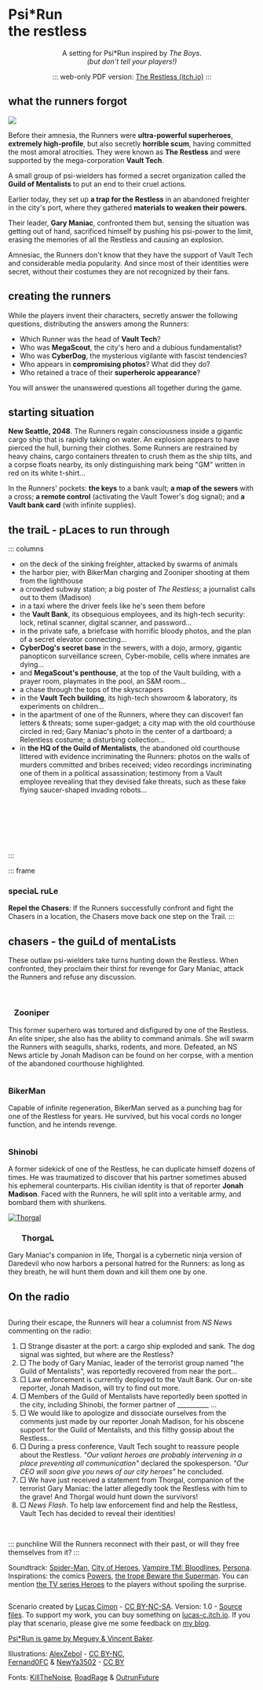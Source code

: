# <span class="psirun">Psi<span class="asterisk">*</span>Run</span><br> the restless
<center>

A setting for Psi*Run inspired by _The Boys_.
<br>
_(but don't tell your players!)_

::: web-only
PDF version: [The Restless (itch.io)](https://lucas-c.itch.io/psirun-the-restless)
:::

</center>

## what the runners forgot
<img class="logo float-right" src="VaultTech.jpg">

Before their amnesia, the Runners were **ultra-powerful superheroes**, **extremely high-profile**,
but also secretly **horrible scum**, having committed the most amoral atrocities.
They were known as **The Restless** and were supported by the mega-corporation **Vault Tech**.

A small group of psi-wielders has formed a secret organization called the **Guild of Mentalists** to put an end to their cruel actions.

Earlier today, they set up **a trap for the Restless**
in an abandoned freighter in the city's port,
where they gathered **materials to weaken their powers**.

Their leader, **Gary Maniac**, confronted them but,
sensing the situation was getting out of hand,
sacrificed himself by pushing his psi-power to the limit,
erasing the memories of all the Restless and causing an explosion.

Amnesiac, the Runners don't know that they have the support of Vault Tech
and considerable media popularity.
And since most of their identities were secret,
without their costumes they are not recognized by their fans.

## creating the runners
While the players invent their characters,
secretly answer the following questions,
distributing the answers among the Runners:

* Which Runner was the head of **Vault Tech**?
* Who was **MegaScout**, the city's hero and a dubious fundamentalist?
* Who was **CyberDog**, the mysterious vigilante with fascist tendencies?
* Who appears in **compromising photos**? What did they do?
* Who retained a trace of their **superheroic appearance**?

You will answer the unanswered questions all together during the game.

## starting situation
**New Seattle, 2048**. The Runners regain consciousness inside a gigantic cargo ship that is rapidly taking on water. An explosion appears to have pierced the hull, burning their clothes. Some Runners are restrained by heavy chains, cargo containers threaten to crush them as the ship tilts, and a corpse floats nearby, its only distinguishing mark being "<span class="red">GM</span>" written in red on its white t-shirt...

In the Runners' pockets: **the keys** to a bank vault; **a map of the sewers** with a cross; **a remote control** (activating the Vault Tower's dog signal); and **a Vault bank card** (with infinite supplies).

## the traiL - pLaces to run through
::: columns
* on the deck of the sinking freighter, attacked by swarms of animals
* the harbor pier, with BikerMan charging and Zooniper shooting at them from the lighthouse
* a crowded subway station; a big poster of _The Restless_; a journalist calls out to them (Madison)
* in a taxi where the driver feels like he's seen them before
* the **Vault Bank**, its obsequious employees, and its high-tech security: lock, retinal scanner, digital scanner, and password...
* in the private safe, a briefcase with horrific bloody photos, and the plan of a secret elevator connecting...
* **CyberDog's secret base** in the sewers, with a dojo, armory, gigantic panopticon surveillance screen, Cyber-mobile, cells where inmates are dying...
* and **MegaScout's penthouse**, at the top of the Vault building, with a prayer room, playmates in the pool, an S&M room...
* a chase through the tops of the skyscrapers
* in the **Vault Tech building**, its high-tech showroom & laboratory, its experiments on children...
* in the apartment of one of the Runners, where they can discover! fan letters & threats; some super-gadget; a city map with the old courthouse circled in red; Gary Maniac's photo in the center of a dartboard; a Relentless costume; a disturbing collection...
* in **the HQ of the Guild of Mentalists**, the abandoned old courthouse littered with evidence incriminating the Runners: photos on the walls of murders committed and bribes received; video recordings incriminating one of them in a political assassination; testimony from a Vault employee revealing that they devised fake threats, such as these fake flying saucer-shaped invading robots...

<br><br><br><br><br><br>
:::

::: frame
### speciaL ruLe
**Repel the Chasers**: If the Runners successfully confront and fight the Chasers in a location,
the Chasers move back one step on the Trail.
:::

## chasers - the guiLd of mentaLists
These outlaw psi-wielders take turns hunting down the Restless.
When confronted, they proclaim their thirst for revenge for Gary Maniac,
attack the Runners and refuse any discussion.

<img class="fuck-implacables size10" alt="" src="fuck-Implacables.png">

<a href="https://lucas-c.github.io/jdr/psirun/Implacables/a_huntress_by_fernand0fc_cc-by-RedBlackWhite.jpg">
<img class="float-left size14" alt="" src="a_huntress_by_fernand0fc_cc-by-RedBlackWhite.jpg">
</a>

### &nbsp;&nbsp; Zooniper
This former superhero was tortured and disfigured by one of the Restless. An elite sniper, she also has the ability to command animals.
She will swarm the Runners with seagulls, sharks, rodents, and more.
Defeated, an NS News article by Jonah Madison can be found on her corpse, with a mention of the abandoned courthouse highlighted.

<a href="https://lucas-c.github.io/jdr/psirun/Implacables/moto_raider_by_fernand0fc_cc-by_RedBlackWhite.png">
<img class="float-right size16" alt="" src="moto_raider_by_fernand0fc_cc-by_RedBlackWhite.png">
</a>

### BikerMan
Capable of infinite regeneration, BikerMan served as a punching bag
for one of the Restless for years. He survived, but his vocal cords no longer function,
and he intends revenge.

<p class="half-break"></p>

<a href="https://lucas-c.github.io/jdr/psirun/Implacables/shinobi_by_fernand0fc_cc-by-nc_RedBlackWhite.jpg">
<img class="float-left size16" alt="" src="shinobi_by_fernand0fc_cc-by-nc_RedBlackWhite.jpg">
</a>

### Shinobi
A former sidekick of one of the Restless, he can duplicate himself dozens of times.
He was traumatized to discover that his partner sometimes abused his ephemeral counterparts.
His civilian identity is that of reporter **Jonah Madison**.
Faced with the Runners, he will split into a veritable army,
and bombard them with shurikens.

<p class="half-break"></p>

<a href="https://lucas-c.github.io/jdr/psirun/Implacables/older_kenshi_by_alexzebol_cc-by-nc_RedBlackWhite.jpg">
<img class="float-right size16" alt="Thorgal" src="older_kenshi_by_alexzebol_cc-by-nc_RedBlackWhite.jpg">
</a>

### &nbsp;&nbsp;&nbsp;&nbsp;&nbsp;&nbsp; ThorgaL
Gary Maniac's companion in life, Thorgal is a cybernetic ninja version of Daredevil who now harbors a personal hatred for the Runners:
as long as they breath, he will hunt them down and kill them one by one.

## On the radio
<img class="size6 float-right" alt="" src="onde-radio.svg">

During their escape, the Runners will hear a columnist from _NS News_ commenting on the radio:
1. □ Strange disaster at the port: a cargo ship exploded and sank. The dog signal was sighted, but where are the Restless?
1. □ The body of Gary Maniac, leader of the terrorist group named "the Guild of Mentalists", was reportedly recovered from near the port...
1. □ Law enforcement is currently deployed to the Vault Bank. Our on-site reporter, Jonah Madison, will try to find out more.
1. □ Members of the Guild of Mentalists have reportedly been spotted in the city, including Shinobi, the former partner of _\_\_\_\_\_\_\_\_\_ ...
1. □ We would like to apologize and dissociate ourselves from the comments just made by our reporter Jonah Madison, for his obscene support for the Guild of Mentalists, and this filthy gossip about the Restless...
1. □ During a press conference, Vault Tech sought to reassure people about the Restless. _"Our valiant heroes are probably intervening in a place preventing all communication"_ declared the spokesperson. _"Our CEO will soon give you news of our city heroes"_ he concluded.
1. □ We have just received a statement from Thorgal, companion of the terrorist Gary Maniac: the latter allegedly took the Restless with him to the grave! And Thorgal would hunt down the survivors!
1. □ _News Flash_. To help law enforcement find and help the Restless, Vault Tech has decided to reveal their identities!

<br>

::: punchline
Will the Runners reconnect with their past, or will they free themselves from it?
:::

<p class="half-break"></p><p class="half-break"></p>

Soundtrack: [Spider-Man](https://www.youtube.com/playlist?list=PLBO2h-GzDvIYafOO43ruOilWVmJssZHS5), [City of Heroes](https://www.youtube.com/watch?v=oRWYHWPJhoA), [Vampire TM: Bloodlines](https://www.youtube.com/playlist?list=PLfzW_wEeYxk6xZzzUQIJnunXj98WGFb07), [Persona](https://www.youtube.com/playlist?list=PLJmimp-uZX42T7ONp1FLXQDJrRxZ-_1Ct).
Inspirations: the comics [Powers](https://en.wikipedia.org/wiki/Powers_(comics)), [the trope Beware the Superman](https://tvtropes.org/pmwiki/pmwiki.php/Main/BewareTheSuperman).
You can mention [the TV series Heroes](https://en.wikipedia.org/wiki/Heroes_(American_TV_series)) to the players without spoiling the surprise.

<a href="https://lucas-c.github.io/jdr/psirun/Implacables/homelander_by_newya3502_cc-by_RedBlackWhite.png">
<img class="size14 float-left" alt="" src="homelander_by_newya3502_cc-by_RedBlackWhite.png">
</a>

<br>

<footer>

Scenario created by [Lucas Cimon](https://chezsoi.org/lucas/blog/) - [CC BY-NC-SA](https://creativecommons.org/licenses/by-nc-sa/3.0/). Version: 1.0 - [Source files](https://github.com/Lucas-C/jdr/tree/master/psirun/Implacables).
To support my work, you can buy something on [lucas-c.itch.io](https://lucas-c.itch.io).
If you play that scenario, please give me some feedback on [my blog](https://chezsoi.org/lucas/blog/psirun-implacables-regles-additionnelles.html).

[Psi*Run is game by Meguey & Vincent Baker](https://lumpley.itch.io/psirun).

Illustrations: [AlexZebol](https://www.deviantart.com/alexzebol/art/Sketch-Older-Kenshi-782535896) - [CC BY-NC](https://creativecommons.org/licenses/by-nc/3.0/),
<br>[Fernand0FC](https://www.deviantart.com/fernand0fc/gallery) & [NewYa3502](https://www.deviantart.com/newya3502/art/Homelander-Render-2-957428403) - [CC BY](https://creativecommons.org/licenses/by/3.0/)

Fonts: [KillTheNoise](https://www.fontspace.com/kill-the-noise-font-f17592), [RoadRage](https://youssef-habchi.com/fonts/road-rage) & [OutrunFuture](https://comicfontsby.tehandeh.com/fonts/outrun-future/)

</footer>
